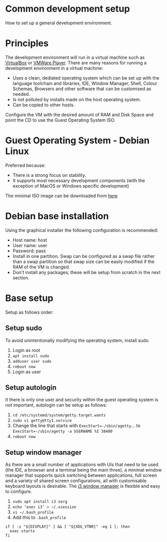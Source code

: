 # Common development setup
How to set up a general development environment.

# Principles
The development environment will run in a virtual machine such as [VirtualBox](https://www.virtualbox.org/) or [VMWare Player](https://www.vmware.com/au/products/workstation-player.html). There are many reasons for running a development environment in a virtual machine:
- Uses a clean, dediated operating system which can be set up with the language toolchain and libraries, IDE, Window Manager, Shell, Colour Schemas, Browsers and other software that can be customised as needed.
- Is not polluted by installs made on the host operating system.
- Can be copied to other hosts.

Configure the VM with the desired amount of RAM and Disk Space and point the CD to use the Guest Operating System ISO.

# Guest Operating System - Debian Linux
Preferred because:
- There is a strong focus on stability.
- It supports most necessary development components (with the exception of MacOS or Windows specific development)

The minimal ISO image can be downloaded from [here](https://www.debian.org/CD/netinst/)

# Debian base installation
Using the graphical installer the following configuration is recommended:
- Host name: host
- User name: user
- Password: pass
- Install in one partition. Swap can be configured as a swap file rather than a swap partition so that swap size can be easily modified if the RAM of the VM is changed.
- Don't install any packages; these will be setup from scratch in the next section.

# Base setup
Setup as follows order:

## Setup sudo
To avoid unintentionally modifying the operating system, install sudo.

1. Login as root
2. `apt install sudo`
3. `adduser user sudo`
4. `reboot now`
5. Login as user

## Setup autologin
It there is only one user and security within the guest operating system is not important, autologin can be setup as follows:
1. `cd /etc/systemd/system/getty.target.wants`
2. `sudo vi getty@tty1.service`
3. Change the line that starts with `ExecStart=-/sbin/agetty`... to `ExecStart=-/sbin/agetty -a USERNAME %I 38400`
4. `reboot now`

## Setup window manager
As there are a small number of applications with UIs that need to be used (the IDE, a browser and a terminal being the main three), a minimal window manager that supports quick switching between applications, full screen and a variety of shared screen configurations, all with customisable keyboard layouts is desirable.
The [i3 window manager](https://i3wm.org/) is flexible and easy to configure.
1. `sudo apt install i3 xorg`
2. `echo ‘exec i3’ > ~/.xsession`
3. `vi ~/.bash_profile`
4. Add this to `.bash_profile`
```
if [ -z "${DISPLAY}" ] && [ "${XDG_VTNR}" -eq 1 ]; then
  exec startx
fi
```


